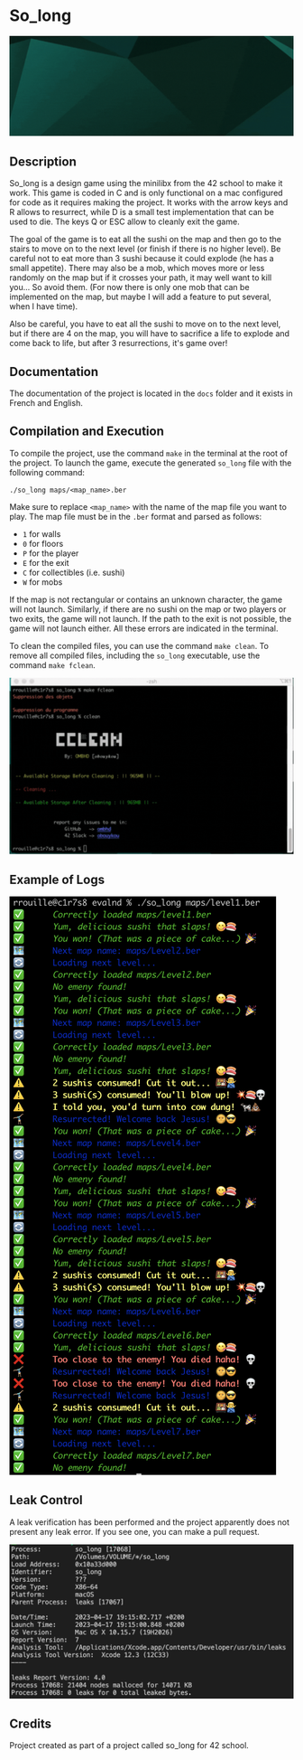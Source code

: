 # So_long

![Gameplay](readme_files/img/game.gif)

## Description

So_long is a design game using the minilibx from the 42 school to make it work. This game is coded in C and is only functional on a mac configured for code as it requires making the project. It works with the arrow keys and R allows to resurrect, while D is a small test implementation that can be used to die. The keys Q or ESC allow to cleanly exit the game.

The goal of the game is to eat all the sushi on the map and then go to the stairs to move on to the next level (or finish if there is no higher level). Be careful not to eat more than 3 sushi because it could explode (he has a small appetite). There may also be a mob, which moves more or less randomly on the map but if it crosses your path, it may well want to kill you... So avoid them. (For now there is only one mob that can be implemented on the map, but maybe I will add a feature to put several, when I have time).

Also be careful, you have to eat all the sushi to move on to the next level, but if there are 4 on the map, you will have to sacrifice a life to explode and come back to life, but after 3 resurrections, it's game over!

## Documentation

The documentation of the project is located in the `docs` folder and it exists in French and English.

## Compilation and Execution

To compile the project, use the command `make` in the terminal at the root of the project. To launch the game, execute the generated `so_long` file with the following command:

```
./so_long maps/<map_name>.ber
```


Make sure to replace `<map_name>` with the name of the map file you want to play. The map file must be in the `.ber` format and parsed as follows:

- `1` for walls
- `0` for floors
- `P` for the player
- `E` for the exit
- `C` for collectibles (i.e. sushi)
- `W` for mobs

If the map is not rectangular or contains an unknown character, the game will not launch. Similarly, if there are no sushi on the map or two players or two exits, the game will not launch. If the path to the exit is not possible, the game will not launch either. All these errors are indicated in the terminal.

To clean the compiled files, you can use the command `make clean`. To remove all compiled files, including the `so_long` executable, use the command `make fclean`.

![Compilation and Execution](readme_files/img/compilation_making.gif)

## Example of Logs

![Terminal logs during game execution](readme_files/img/terminal_logs.png)

## Leak Control

A leak verification has been performed and the project apparently does not present any leak error. If you see one, you can make a pull request.

![Leak Control](readme_files/img/leaks.png)

## Credits

Project created as part of a project called so_long for 42 school.
